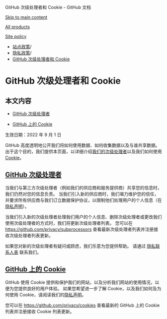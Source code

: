 GitHub 次级处理者和 Cookie - GitHub 文档

[Skip to main content](#main-content)

[All products](/zh)

[Site policy](/site-policy)

* [站点政策](/zh/site-policy)/
* [隐私政策](/zh/site-policy/privacy-policies)/
* [GitHub 次级处理者和 Cookie](/zh/site-policy/privacy-policies/github-subprocessors-and-cookies)

GitHub 次级处理者和 Cookie
==========

本文内容
----------

* [GitHub 次级处理者](#github-subprocessors)

* [GitHub 上的 Cookie](#cookies-on-github)

生效日期：2022 年 9 月 1 日

GitHub 高度透明地公开我们将如何使用数据、如何收集数据以及与谁共享数据。 出于这个目的，我们提供本页面，以详细介绍[我们的次级处理者](#github-subprocessors)以及我们如何使用 [Cookie](#cookies-on-github)。

[GitHub 次级处理者](#github-subprocessors)
----------

当我们与第三方次级处理者（例如我们的供应商和服务提供商）共享您的信息时，我们仍然对您的信息负责。 当我们引入新的供应商时，我们竭力维护您的信任，并要求所有供应商与我们订立数据保护协议，以限制他们处理用户的个人信息（在 [隐私声明](/zh/site-policy/privacy-policies/github-privacy-statement)）。

当我们引入新的次级处理者处理我们用户的个人信息、删除次级处理者或更改我们使用次级处理者的方式时，我们将更新次级处理者列表。 您可以在 <https://github.com/privacy/subprocessors> 查看最新次级处理者列表并注册接收次级处理者列表更新。

如果您对新的次级处理者有疑问或顾虑，我们乐意为您提供帮助。 请通过 [隐私联系人表](https://github.com/contact/privacy) 联系我们。

[GitHub 上的 Cookie](#cookies-on-github)
----------

GitHub 使用 Cookie 提供和保护我们的网站，以及分析我们网站的使用情况，以便为您提供良好的用户体验。 如果您希望进一步了解 Cookie，以及我们如何及为何使用 Cookie，请阅读我们的[隐私声明](/zh/site-policy/privacy-policies/github-privacy-statement#our-use-of-cookies-and-tracking)。

您可以在 <https://github.com/privacy/cookies> 查看最新的 GitHub 上的 Cookie 列表并注册接收 Cookie 列表更新。

